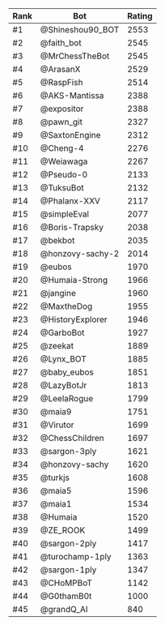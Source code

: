Rank|Bot|Rating
---|---|---
#1|@Shineshou90_BOT|2553
#2|@faith_bot|2545
#3|@MrChessTheBot|2545
#4|@ArasanX|2529
#5|@RaspFish|2514
#6|@AKS-Mantissa|2388
#7|@expositor|2388
#8|@pawn_git|2327
#9|@SaxtonEngine|2312
#10|@Cheng-4|2276
#11|@Weiawaga|2267
#12|@Pseudo-0|2133
#13|@TuksuBot|2132
#14|@Phalanx-XXV|2117
#15|@simpleEval|2077
#16|@Boris-Trapsky|2038
#17|@bekbot|2035
#18|@honzovy-sachy-2|2014
#19|@eubos|1970
#20|@Humaia-Strong|1966
#21|@jangine|1960
#22|@MaxtheDog|1955
#23|@HistoryExplorer|1946
#24|@GarboBot|1927
#25|@zeekat|1889
#26|@Lynx_BOT|1885
#27|@baby_eubos|1851
#28|@LazyBotJr|1813
#29|@LeelaRogue|1799
#30|@maia9|1751
#31|@Virutor|1699
#32|@ChessChildren|1697
#33|@sargon-3ply|1621
#34|@honzovy-sachy|1620
#35|@turkjs|1608
#36|@maia5|1596
#37|@maia1|1534
#38|@Humaia|1520
#39|@ZE_ROOK|1499
#40|@sargon-2ply|1417
#41|@turochamp-1ply|1363
#42|@sargon-1ply|1347
#43|@CHoMPBoT|1142
#44|@G0thamB0t|1000
#45|@grandQ_AI|840
